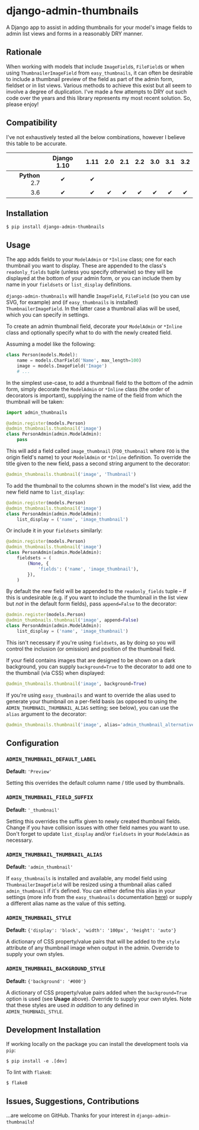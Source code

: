 # django-admin-thumbnails

A Django app to assist in adding thumbnails for your model's image fields to admin list views and forms in a reasonably DRY manner.

## Rationale

When working with models that include `ImageField`s, `FileField`s or when using `ThumbnailerImageField` from `easy_thumbnails`, it can often be desirable to include a thumbnail preview of the field as part of the admin form, fieldset or in list views. Various methods to achieve this exist but all seem to involve a degree of duplication. I've made a few attempts to DRY out such code over the years and this library represents my most recent solution. So, please enjoy!

## Compatibility

I've not exhaustively tested all the below combinations, however I believe this table to be accurate.

|                | Django 1.10   | 1.11 | 2.0 | 2.1 | 2.2 | 3.0 | 3.1 | 3.2 |
|---------------:|:-------------:|:----:|:---:|:---:|:---:|:---:|:---:|:---:|
| **Python** 2.7 | ✔             | ✔    |     |     |     |     |     |     |
| 3.6            | ✔             | ✔    | ✔   | ✔   | ✔   | ✔   | ✔   | ✔   |

## Installation

```
$ pip install django-admin-thumbnails
```

## Usage

The app adds fields to your `ModelAdmin` or `*Inline` class; one for each thumbnail you want to display. These are appended to the class's `readonly_fields` tuple (unless you specify otherwise) so they will be displayed at the bottom of your admin form, or you can include them by name in your `fieldsets` or `list_display` definitions.

`django-admin-thumbnails` will handle `ImageField`, `FileField` (so you can use SVG, for example) and (if `easy_thumbnails` is installed) `ThumbnailerImageField`. In the latter case a thumbnail alias will be used, which you can specify in settings.

To create an admin thumbnail field, decorate your `ModelAdmin` or `*Inline` class and optionally specify what to do with the newly created field.

Assuming a model like the following:

```python
class Person(models.Model):
    name = models.CharField('Name', max_length=100)
    image = models.ImageField('Image')
    # ...
```

In the simplest use-case, to add a thumbnail field to the bottom of the admin form, simply decorate the `ModelAdmin` or `*Inline` class (the order of decorators is important), supplying the name of the field from which the thumbnail will be taken:

```python
import admin_thumbnails

@admin.register(models.Person)
@admin_thumbnails.thumbnail('image')
class PersonAdmin(admin.ModelAdmin):
    pass
```

This will add a field called `image_thumbnail` (`FOO_thumbnail` where `FOO` is the origin field's name) to your `ModelAdmin` or `*Inline` definition. To override the title given to the new field, pass a second string argument to the decorator:

```python
@admin_thumbnails.thumbnail('image', 'Thumbnail')
```

To add the thumbnail to the columns shown in the model's list view, add the new field name to `list_display`:

```python
@admin.register(models.Person)
@admin_thumbnails.thumbnail('image')
class PersonAdmin(admin.ModelAdmin):
    list_display = ('name', 'image_thumbnail')
```

Or include it in your `fieldsets` similarly:

```python
@admin.register(models.Person)
@admin_thumbnails.thumbnail('image')
class PersonAdmin(admin.ModelAdmin):
    fieldsets = (
        (None, {
            'fields': ('name', 'image_thumbnail'),
        }),
    )
```

By default the new field will be appended to the `readonly_fields` tuple – if this is undesirable (e.g. if you want to include the thumbnail in the list view but _not_ in the default form fields), pass `append=False` to the decorator:

```python
@admin.register(models.Person)
@admin_thumbnails.thumbnail('image', append=False)
class PersonAdmin(admin.ModelAdmin):
    list_display = ('name', 'image_thumbnail')
```

This isn't necessary if you're using `fieldsets`, as by doing so you will control the inclusion (or omission) and position of the thumbnail field.

If your field contains images that are designed to be shown on a dark background, you can supply `background=True` to the decorator to add one to the thumbnail (via CSS) when displayed:

```python
@admin_thumbnails.thumbnail('image', background=True)
```

If you're using `easy_thumbnails` and want to override the alias used to generate your thumbnail on a per-field basis (as opposed to using the `ADMIN_THUMBNAIL_THUMBNAIL_ALIAS` setting; see below), you can use the `alias` argument to the decorator:

```python
@admin_thumbnails.thumbnail('image', alias='admin_thumbnail_alternative')
```

## Configuration

### `ADMIN_THUMBNAIL_DEFAULT_LABEL`

**Default:** `'Preview'`

Setting this overrides the default column name / title used by thumbnails.

### `ADMIN_THUMBNAIL_FIELD_SUFFIX`

**Default:** `'_thumbnail'`

Setting this overrides the suffix given to newly created thumbnail fields. Change if you have collision issues with other field names you want to use. Don't forget to update `list_display` and/or `fieldsets` in your `ModelAdmin` as necessary.

### `ADMIN_THUMBNAIL_THUMBNAIL_ALIAS`

**Default:** `'admin_thumbnail'`

If `easy_thumbnails` is installed and available, any model field using `ThumbnailerImageField` will be resized using a thumbnail alias called `admin_thumbnail` if it's defined. You can either define this alias in your settings (more info from the `easy_thumbnails` documentation [here](https://easy-thumbnails.readthedocs.io/en/stable/usage/#thumbnail-aliases)) or supply a different alias name as the value of this setting.

### `ADMIN_THUMBNAIL_STYLE`

**Default:** `{'display': 'block', 'width': '100px', 'height': 'auto'}`

A dictionary of CSS property/value pairs that will be added to the `style` attribute of any thumbnail image when output in the admin. Override to supply your own styles.

### `ADMIN_THUMBNAIL_BACKGROUND_STYLE`

**Default:** `{'background': '#000'}`

A dictionary of CSS property/value pairs added when the `background=True` option is used (see **Usage** above). Override to supply your own styles. Note that these styles are used _in addition_ to any defined in `ADMIN_THUMBNAIL_STYLE`.

## Development Installation

If working locally on the package you can install the development tools via `pip`:

```shell
$ pip install -e .[dev]
```

To lint with `flake8`:

```shell
$ flake8
```

## Issues, Suggestions, Contributions

...are welcome on GitHub. Thanks for your interest in `django-admin-thumbnails`!
